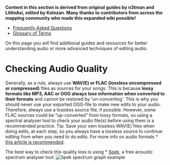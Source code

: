 <!-- TITLE: Advanced Audio Editing -->
<!-- SUBTITLE: Advanced Audio Editing -->

**Content in this section is derived from original guides by n3tman and LittleAsi, edited by Kolezan. Many thanks to contributors from across the mapping community who made this expanded wiki possible!**
* [Frequently Asked Questions](/mapping/faq)
* [Glossary of Terms](/mapping/glossary)

On this page you will find additional guides and resources for better understanding audio or more advanced techniques of editing audio.
# Checking Audio Quality
Generally, as a rule, always use **WAV(E) or FLAC (lossless uncompressed or compressed)** files as sources for your songs. This is because **lossy formats like MP3, AAC or OGG always lose information when converted to their formats** and cannot be restored by 'un-converting'. This is why you should never use your exported OGG-file to make new edits to your audio. Therefore, always use a lossless source file, if possible. However, some FLAC sources could be “up-converted” from lossy formats, so using a spectral analyser tool to check your audio file(s) before using them is a recommended practice.
Tip: Save your own lossless WAV(E) files when doing edits, at each step, so you always have a lossless source to continue editing from when you need to do edits.
For more info on audio formats * [this article is recommended](https://opentrackers.org/whatinterviewprep.com/prepare-for-the-interview/audio-formats/index.html).

The best way to check this quality loss is using * [Spek](http://spek.cc/), a free acoustic spectrum analyser tool:
![Spek spectrum graph example](/uploads/wiki/spectrum_example.png "Spek spectrum graph example")



